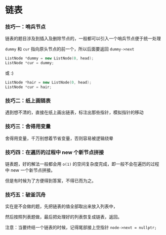 # 链表

### 技巧一：哨兵节点

链表的题目涉及到插入及删除节点的，一般都可以引入一个哨兵节点便于统一处理

`dummy` 和 `cur` 指向原头节点的前一个，所以后面要返回 `dummy->next`

```c++
ListNode *dummy = new ListNode(0, head);
ListNode *cur = dummy;
```

或 :)

```c++
ListNode *hair = new ListNode(0, head);
ListNode *cur = hair;
```

### 技巧二：纸上画链表

遇到想不清的，直接在纸上画出链表，标注出那些指针，模拟指针的移动

### 技巧三：舍得用变量

舍得用变量，千万别想着节省变量，否则容易被逻辑绕晕

### 技巧四：在遍历的过程中 new 个新节点拼接

链表题，好的解法一般都会用 `o(1)` 的空间复杂度完成，即一般不会在遍历的过程中 new 一个新节点拼接。

但是有时候为了方便得到答案，不得已而为之。

### 技巧五：破釜沉舟

实在是不会做的题，先把链表的值全部取出来放入列表中，

然后按照列表题做，最后把处理好的列表恢复成链表，返回。



注意：当要终结一个链表的时候，记得尾部接上空指针 `node->next = nullptr;`
